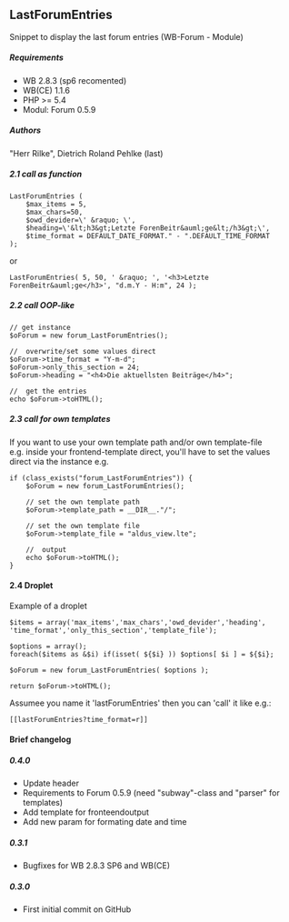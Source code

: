 
## LastForumEntries
Snippet to display the last forum entries (WB-Forum - Module)

##### Requirements
- WB 2.8.3 (sp6 recomented)
- WB(CE) 1.1.6
- PHP >= 5.4
- Modul: Forum 0.5.9

##### Authors
"Herr Rilke", Dietrich Roland Pehlke (last) 


##### 2.1 call as function

````code
LastForumEntries (
	$max_items = 5,
	$max_chars=50,
	$owd_devider=\' &raquo; \',
	$heading=\'&lt;h3&gt;Letzte ForenBeitr&auml;ge&lt;/h3&gt;\',
	$time_format = DEFAULT_DATE_FORMAT." - ".DEFAULT_TIME_FORMAT
);			
````
or
````code
LastForumEntries( 5, 50, ' &raquo; ', '<h3>Letzte ForenBeitr&auml;ge</h3>', "d.m.Y - H:m", 24 );
````

##### 2.2 call OOP-like
````code
// get instance
$oForum = new forum_LastForumEntries();

//	overwrite/set some values direct
$oForum->time_format = "Y-m-d";
$oForum->only_this_section = 24;
$oForum->heading = "<h4>Die aktuellsten Beiträge</h4>";

//	get the entries
echo $oForum->toHTML();
````

##### 2.3 call for own templates
If you want to use your own template path and/or own template-file  
e.g. inside your frontend-template direct, you'll have to set the values  
direct via the instance e.g.

````code
if (class_exists("forum_LastForumEntries")) {
	$oForum = new forum_LastForumEntries();

	// set the own template path
	$oForum->template_path = __DIR__."/";
						
	// set the own template file
	$oForum->template_file = "aldus_view.lte";
						
	//	output
	echo $oForum->toHTML();
}
````
#### 2.4 Droplet
Example of a droplet
````code
$items = array('max_items','max_chars','owd_devider','heading', 'time_format','only_this_section','template_file');

$options = array();
foreach($items as &$i) if(isset( ${$i} )) $options[ $i ] = ${$i};

$oForum = new forum_LastForumEntries( $options );

return $oForum->toHTML();
````
Assumee you name it 'lastForumEntries' then you can 'call' it like e.g.:
````code
[[lastForumEntries?time_format=r]]
````

#### Brief changelog

##### 0.4.0
- Update header
- Requirements to Forum 0.5.9 (need "subway"-class and "parser" for templates)
- Add template for fronteendoutput
- Add new param for formating date and time

##### 0.3.1
- Bugfixes for WB 2.8.3 SP6 and WB(CE)

##### 0.3.0
- First initial commit on GitHub
